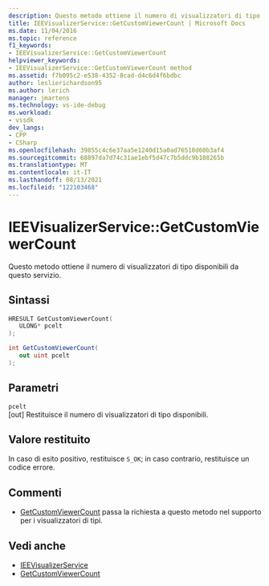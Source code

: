 ```yaml
---
description: Questo metodo ottiene il numero di visualizzatori di tipo disponibili da questo servizio.
title: IEEVisualizerService::GetCustomViewerCount | Microsoft Docs
ms.date: 11/04/2016
ms.topic: reference
f1_keywords:
- IEEVisualizerService::GetCustomViewerCount
helpviewer_keywords:
- IEEVisualizerService::GetCustomViewerCount method
ms.assetid: f7b095c2-e538-4352-8cad-d4c6d4f6bdbc
author: leslierichardson95
ms.author: lerich
manager: jmartens
ms.technology: vs-ide-debug
ms.workload:
- vssdk
dev_langs:
- CPP
- CSharp
ms.openlocfilehash: 39855c4c6e37aa5e1240d15a0ad76518d60b3af4
ms.sourcegitcommit: 68897da7d74c31ae1ebf5d47c7b5ddc9b108265b
ms.translationtype: MT
ms.contentlocale: it-IT
ms.lasthandoff: 08/13/2021
ms.locfileid: "122103468"
---
```

# <a name="ieevisualizerservicegetcustomviewercount"></a>IEEVisualizerService::GetCustomViewerCount
Questo metodo ottiene il numero di visualizzatori di tipo disponibili da questo servizio.

## <a name="syntax"></a>Sintassi

```cpp
HRESULT GetCustomViewerCount(
   ULONG* pcelt
);
```

```csharp
int GetCustomViewerCount(
   out uint pcelt
);
```

## <a name="parameters"></a>Parametri
`pcelt`\
[out] Restituisce il numero di visualizzatori di tipo disponibili.

## <a name="return-value"></a>Valore restituito
 In caso di esito positivo, restituisce `S_OK`; in caso contrario, restituisce un codice errore.

## <a name="remarks"></a>Commenti
- [GetCustomViewerCount](../../../extensibility/debugger/reference/idebugproperty3-getcustomviewercount.md) passa la richiesta a questo metodo nel supporto per i visualizzatori di tipi.

## <a name="see-also"></a>Vedi anche
- [IEEVisualizerService](../../../extensibility/debugger/reference/ieevisualizerservice.md)
- [GetCustomViewerCount](../../../extensibility/debugger/reference/idebugproperty3-getcustomviewercount.md)
